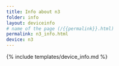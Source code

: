 ```yaml
---
title: Info about n3
folder: info
layout: deviceinfo
# name of the page (/{{permalink}}.html)
permalink: n3_info.html
device: n3
---
```

{% include templates/device_info.md %}
